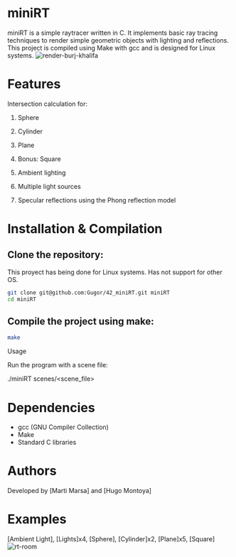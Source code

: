 # miniRT

miniRT is a simple raytracer written in C. It implements basic ray tracing techniques to render simple geometric objects with lighting and reflections. This project is compiled using Make with gcc and is designed for Linux systems.
![render-burj-khalifa](https://github.com/user-attachments/assets/d82d017e-f15e-46c0-8159-48c051b9aed2)
# Features

Intersection calculation for:

1. Sphere

2. Cylinder

3. Plane

4. Bonus: Square

5. Ambient lighting

6. Multiple light sources

7. Specular reflections using the Phong reflection model

# Installation & Compilation

## Clone the repository:
This proyect has being done for Linux systems. Has not support for other OS.
```bash
git clone git@github.com:Gugor/42_miniRT.git miniRT
cd miniRT
```

## Compile the project using make:
```bash
make
```
Usage

Run the program with a scene file:

./miniRT scenes/<scene_file>

# Dependencies

- gcc (GNU Compiler Collection)
- Make
- Standard C libraries
  
# Authors
Developed by [Marti Marsa] and [Hugo Montoya]

# Examples
[Ambient Light], [Lights]x4, [Sphere], [Cylinder]x2, [Plane]x5, [Square]
![rt-room](https://github.com/user-attachments/assets/0520ce42-64ed-4717-86b8-9d9705a5a429)


